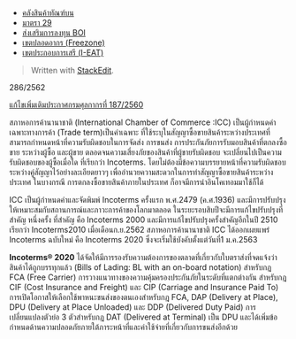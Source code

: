

-   [คลังสินค้าทัณฑ์บน](http://localhost:1313/knowledge-center/customs-clearance/docs/tax-incentive/%E0%B8%84%E0%B8%B9%E0%B9%88%E0%B8%A1%E0%B8%B7%E0%B8%AD%E0%B8%AA%E0%B8%B4%E0%B8%97%E0%B8%98%E0%B8%B4%E0%B8%9B%E0%B8%A3%E0%B8%B0%E0%B9%82%E0%B8%A2%E0%B8%8A%E0%B8%99%E0%B9%8C%E0%B8%97%E0%B8%B2%E0%B8%87%E0%B8%A0%E0%B8%B2%E0%B8%A9%E0%B8%B5%E0%B8%AD%E0%B8%B2%E0%B8%81%E0%B8%A3/%E0%B8%81%E0%B8%B2%E0%B8%A3%E0%B9%82%E0%B8%AD%E0%B8%99%E0%B8%A2%E0%B9%89%E0%B8%B2%E0%B8%A2%E0%B8%AD%E0%B8%AD%E0%B8%81%E0%B8%88%E0%B8%B2%E0%B8%81/%E0%B8%BAbond/)
-   [มาตรา 29](http://localhost:1313/knowledge-center/customs-clearance/docs/tax-incentive/%E0%B8%84%E0%B8%B9%E0%B9%88%E0%B8%A1%E0%B8%B7%E0%B8%AD%E0%B8%AA%E0%B8%B4%E0%B8%97%E0%B8%98%E0%B8%B4%E0%B8%9B%E0%B8%A3%E0%B8%B0%E0%B9%82%E0%B8%A2%E0%B8%8A%E0%B8%99%E0%B9%8C%E0%B8%97%E0%B8%B2%E0%B8%87%E0%B8%A0%E0%B8%B2%E0%B8%A9%E0%B8%B5%E0%B8%AD%E0%B8%B2%E0%B8%81%E0%B8%A3/%E0%B8%81%E0%B8%B2%E0%B8%A3%E0%B9%82%E0%B8%AD%E0%B8%99%E0%B8%A2%E0%B9%89%E0%B8%B2%E0%B8%A2%E0%B8%AD%E0%B8%AD%E0%B8%81%E0%B8%88%E0%B8%B2%E0%B8%81/%E0%B8%A1%E0%B8%B2%E0%B8%95%E0%B8%A3%E0%B8%B229/)
-   [ส่งเสริมการลงทุน BOI](http://localhost:1313/knowledge-center/customs-clearance/docs/tax-incentive/%E0%B8%84%E0%B8%B9%E0%B9%88%E0%B8%A1%E0%B8%B7%E0%B8%AD%E0%B8%AA%E0%B8%B4%E0%B8%97%E0%B8%98%E0%B8%B4%E0%B8%9B%E0%B8%A3%E0%B8%B0%E0%B9%82%E0%B8%A2%E0%B8%8A%E0%B8%99%E0%B9%8C%E0%B8%97%E0%B8%B2%E0%B8%87%E0%B8%A0%E0%B8%B2%E0%B8%A9%E0%B8%B5%E0%B8%AD%E0%B8%B2%E0%B8%81%E0%B8%A3/%E0%B8%81%E0%B8%B2%E0%B8%A3%E0%B9%82%E0%B8%AD%E0%B8%99%E0%B8%A2%E0%B9%89%E0%B8%B2%E0%B8%A2%E0%B8%AD%E0%B8%AD%E0%B8%81%E0%B8%88%E0%B8%B2%E0%B8%81/boi/)
-   [เขตปลอดอากร (Freezone)](http://localhost:1313/knowledge-center/customs-clearance/docs/tax-incentive/%E0%B8%84%E0%B8%B9%E0%B9%88%E0%B8%A1%E0%B8%B7%E0%B8%AD%E0%B8%AA%E0%B8%B4%E0%B8%97%E0%B8%98%E0%B8%B4%E0%B8%9B%E0%B8%A3%E0%B8%B0%E0%B9%82%E0%B8%A2%E0%B8%8A%E0%B8%99%E0%B9%8C%E0%B8%97%E0%B8%B2%E0%B8%87%E0%B8%A0%E0%B8%B2%E0%B8%A9%E0%B8%B5%E0%B8%AD%E0%B8%B2%E0%B8%81%E0%B8%A3/%E0%B8%81%E0%B8%B2%E0%B8%A3%E0%B9%82%E0%B8%AD%E0%B8%99%E0%B8%A2%E0%B9%89%E0%B8%B2%E0%B8%A2%E0%B8%AD%E0%B8%AD%E0%B8%81%E0%B8%88%E0%B8%B2%E0%B8%81/freezone/)
-   [เขตประกอบการเสรี (I-EAT)](http://localhost:1313/knowledge-center/customs-clearance/docs/tax-incentive/%E0%B8%84%E0%B8%B9%E0%B9%88%E0%B8%A1%E0%B8%B7%E0%B8%AD%E0%B8%AA%E0%B8%B4%E0%B8%97%E0%B8%98%E0%B8%B4%E0%B8%9B%E0%B8%A3%E0%B8%B0%E0%B9%82%E0%B8%A2%E0%B8%8A%E0%B8%99%E0%B9%8C%E0%B8%97%E0%B8%B2%E0%B8%87%E0%B8%A0%E0%B8%B2%E0%B8%A9%E0%B8%B5%E0%B8%AD%E0%B8%B2%E0%B8%81%E0%B8%A3/%E0%B8%81%E0%B8%B2%E0%B8%A3%E0%B9%82%E0%B8%AD%E0%B8%99%E0%B8%A2%E0%B9%89%E0%B8%B2%E0%B8%A2%E0%B8%AD%E0%B8%AD%E0%B8%81%E0%B8%88%E0%B8%B2%E0%B8%81/i-eat/)
> Written with [StackEdit](https://stackedit.io/).

286/2562

[แก้ไขเพิ่มเติมประกาศกรมศุลกากรที่ 187/2560](http://www.customs.go.th/cont_strc_download_with_docno_date.php?lang=th&current_id=142328324149505f46464b4c464b49)

สภาหอการค้านานาชาติ (International Chamber of Commerce :ICC) เป็นผู้กำหนดคำเฉพาะทางการค้า (Trade term)เป็นคำเฉพาะ ที่ใช้ระบุในสัญญาซื้อขายสินค้าระหว่างประเทศที่สามารถกำหนดหน้าที่ความรับผิดชอบในการจัดส่ง การขนส่ง การประกันภัยการรับมอบสินค้าที่ตกลงซื้อขาย ระหว่างผู้ซื้อ และผู้ขาย ตลอดจนความเสี่ยงภัยของสินค้าที่ผู้ขายรับผิดชอบ จะเปลี่ยนไปเป็นความรับผิดชอบของผู้ซื้อเมื่อใด ที่เรียกว่า Incoterms. โดยไม่ต้องมีข้อความบรรยายหน้าที่ความรับผิดชอบ ระหว่างคู่สัญญาไว้อย่างละเอียดยาวๆ เพื่ออำนวยความสะดวกในการทำสัญญาซื้อขายสินค้าระหว่างประเทศ ในบางกรณี การตกลงซื้อขายสินค้าภายในประเทศ ก็อาจมีการนำอินโคเทอมมาใช้ก็ได้

ICC เป็นผู้กำหนดคำและจัดพิมพ์ Incoterms ครั้งแรก พ.ศ.2479 (ค.ศ.1936) และมีการปรับปรุงให้เหมาะสมกับสถานการณ์และภาวะการค้าของโลกมาตลอด ในระยะรอบสิบปีจะมีการแก้ไขปรับปรุงที่สำคัญ หนึ่งครั้ง ที่สำคัญ คือ Incoterms 2000 และมีการแก้ไขปรับปรุงครั้งสำคัญอีกในปี 2510 เรียกว่า Incoterms2010 เมื่อเดือนก.ย.2562 สภาหอการค้านานาชาติ ICC ได้ออกเผยแพร่ Incoterms ฉบับใหม่ คือ Incoterms 2020 ซึ่งจะเริ่มใช้บังคับตั้งแต่วันที่1 ม.ค.2563


**Incoterms® 2020** ได้จัดให้มีการรองรับความต้องการของตลาดที่เกี่ยวกับใบตราส่งที่จดแจ้งว่าสินค้าได้ถูกบรรทุกแล้ว (Bills of Lading: BL with an on-board notation) สำหรับกฎ FCA (Free Carrier) การวางแนวทางของความคุ้มครองประกันภัยในระดับที่แตกต่างกัน สำหรับกฎ CIF (Cost Insurance and Freight) และ CIP (Carriage and Insurance Paid To) การเปิดโอกาสให้เลือกใช้พาหนะขนส่งของตนเองสำหรับกฎ FCA, DAP (Delivery at Place), DPU (Delivery at Place Unloaded) และ DDP (Delivered Duty Paid) การเปลี่ยนแปลงตัวย่อ 3 ตัวสำหรับกฎ DAT (Delivered at Terminal) เป็น DPU และได้เพิ่มข้อกำหนดด้านความปลอดภัยภายใต้ภาระหน้าที่และค่าใช้จ่ายที่เกี่ยวกับการขนส่งอีกด้วย
<!--stackedit_data:
eyJoaXN0b3J5IjpbMTUzODE4ODE5MiwtMjA0MDQyNzI5LC0xMT
gyOTE4MDMxXX0=
-->